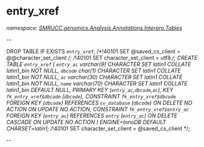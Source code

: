 ﻿# entry_xref
_namespace: [SMRUCC.genomics.Analysis.Annotations.Interpro.Tables](./index.md)_

--
 
 DROP TABLE IF EXISTS `entry_xref`;
 /*!40101 SET @saved_cs_client = @@character_set_client */;
 /*!40101 SET character_set_client = utf8 */;
 CREATE TABLE `entry_xref` (
 `entry_ac` varchar(9) CHARACTER SET latin1 COLLATE latin1_bin NOT NULL,
 `dbcode` char(1) CHARACTER SET latin1 COLLATE latin1_bin NOT NULL,
 `ac` varchar(30) CHARACTER SET latin1 COLLATE latin1_bin NOT NULL,
 `name` varchar(70) CHARACTER SET latin1 COLLATE latin1_bin DEFAULT NULL,
 PRIMARY KEY (`entry_ac`,`dbcode`,`ac`),
 KEY `fk_entry_xref$dbcode` (`dbcode`),
 CONSTRAINT `fk_entry_xref$dbcode` FOREIGN KEY (`dbcode`) REFERENCES `cv_database` (`dbcode`) ON DELETE NO ACTION ON UPDATE NO ACTION,
 CONSTRAINT `fk_entry_xref$entry_ac` FOREIGN KEY (`entry_ac`) REFERENCES `entry` (`entry_ac`) ON DELETE CASCADE ON UPDATE NO ACTION
 ) ENGINE=InnoDB DEFAULT CHARSET=latin1;
 /*!40101 SET character_set_client = @saved_cs_client */;
 
 --





